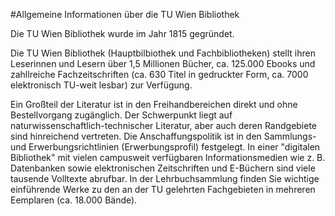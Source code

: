 #Allgemeine Informationen über die TU Wien Bibliothek

Die TU Wien Bibliothek wurde im Jahr 1815 gegründet.

Die TU Wien Bibliothek (Hauptbilbiothek und Fachbibliotheken) stellt ihren Leserinnen und Lesern über 1,5 Millionen Bücher, ca. 125.000 Ebooks und zahllreiche Fachzeitschriften (ca. 630 Titel in gedruckter Form, ca. 7000 elektronisch TU-weit lesbar) zur Verfügung.

Ein Großteil der Literatur ist in den Freihandbereichen direkt und ohne Bestellvorgang zugänglich. Der Schwerpunkt liegt auf naturwissenschaftlich-technischer Literatur, aber auch deren Randgebiete sind hinreichend vertreten. Die Anschaffungspolitik ist in den Sammlungs- und Erwerbungsrichtlinien (Erwerbungsprofil) festgelegt.
In einer "digitalen Bibliothek" mit vielen campusweit verfügbaren Informationsmedien wie z. B. Datenbanken sowie elektronischen Zeitschriften und E-Büchern sind viele tausende Volltexte abrufbar.
In der Lehrbuchsammlung finden Sie wichtige einführende Werke zu den an der TU gelehrten Fachgebieten in mehreren Eemplaren (ca. 18.000 Bände).
